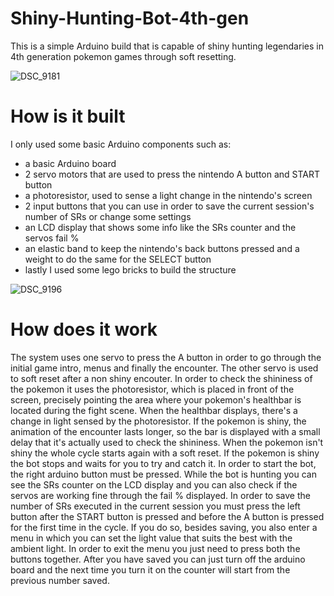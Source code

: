 # Shiny-Hunting-Bot-4th-gen

This is a simple Arduino build that is capable of shiny hunting legendaries in 4th generation pokemon games through soft resetting.

![DSC_9181](https://user-images.githubusercontent.com/94491363/151028208-cc47c95d-c850-4d97-adab-d11d3cb21ca8.jpg)

# How is it built

I only used some basic Arduino components such as:
- a basic Arduino board
- 2 servo motors that are used to press the nintendo A button and START button
- a photoresistor, used to sense a light change in the nintendo's screen
- 2 input buttons that you can use in order to save the current session's number of SRs or change some settings
- an LCD display that shows some info like the SRs counter and the servos fail %
- an elastic band to keep the nintendo's back buttons pressed and a weight to do the same for the SELECT button
- lastly I used some lego bricks to build the structure

![DSC_9196](https://user-images.githubusercontent.com/94491363/151029009-72e00bdd-3384-4df0-9e77-08b9877b6db3.jpg)


# How does it work

The system uses one servo to press the A button in order to go through the initial game intro, menus and finally the encounter. The other servo is used to soft reset 
after a non shiny encouter. In order to check the shininess of the pokemon it uses the photoresistor, which is placed in front of the screen, precisely pointing the area  where your pokemon's 
healthbar is located during the fight scene. When the healthbar displays, there's a change in light sensed by the photoresistor. If the pokemon is shiny, the animation 
of the encounter lasts longer, so the bar is displayed with a small delay that it's actually used to check the shininess. When the pokemon isn't shiny the whole cycle starts 
again with a soft reset. If the pokemon is shiny the bot stops and waits for you to try and catch it. In order to start the bot, the right arduino button must be pressed. While the bot is hunting you can see the SRs counter on the LCD 
display and you can also check if the servos are working fine through the fail % displayed. In order to save the number of SRs executed in the current session you must
press the left button after the START button is pressed and before the A button is pressed for the first time in the cycle. If you do so, besides saving, you also enter a 
menu in which you can set the light value that suits the best with the ambient light. In order to exit the menu you just need to press both the buttons together.
After you have saved you can just turn off the arduino board and the next time you turn it on the counter will start from the previous number saved.
